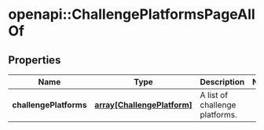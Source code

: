 # openapi::ChallengePlatformsPageAllOf


## Properties
Name | Type | Description | Notes
------------ | ------------- | ------------- | -------------
**challengePlatforms** | [**array[ChallengePlatform]**](ChallengePlatform.md) | A list of challenge platforms. | 



